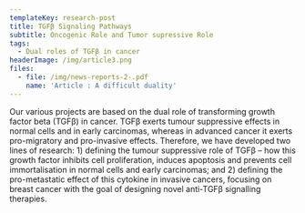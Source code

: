 ```yaml
---
templateKey: research-post
title: TGFβ Signaling Pathways
subtitle: Oncogenic Role and Tumor supressive Role
tags:
  - Dual roles of TGFβ in cancer
headerImage: /img/article3.png
files:
  - file: /img/news-reports-2-.pdf
    name: 'Article : A difficult duality'
---
```

Our various projects are based on the dual role of transforming growth factor beta (TGFβ) in cancer. TGFβ exerts tumour suppressive effects in normal cells and in early carcinomas, whereas in advanced cancer it exerts pro-migratory and pro-invasive effects. Therefore, we have developed two lines of research: 1) defining the tumour suppressive role of TGFβ – how this growth factor inhibits cell proliferation, induces apoptosis and prevents cell immortalisation in normal cells and early carcinomas; and 2) defining the pro-metastatic effect of this cytokine in invasive cancers, focusing on breast cancer with the goal of designing novel anti-TGFβ signalling therapies.

##
